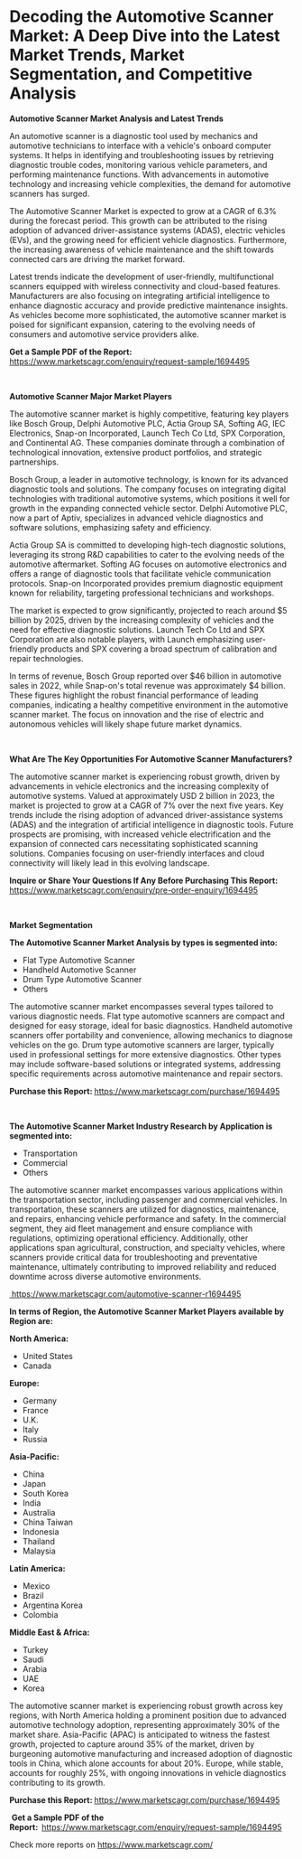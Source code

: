 <p><h1>Decoding the Automotive Scanner Market: A Deep Dive into the Latest Market Trends, Market Segmentation, and Competitive Analysis</h1></p><p><strong>Automotive Scanner Market Analysis and Latest Trends</strong></p>
<p><p>An automotive scanner is a diagnostic tool used by mechanics and automotive technicians to interface with a vehicle's onboard computer systems. It helps in identifying and troubleshooting issues by retrieving diagnostic trouble codes, monitoring various vehicle parameters, and performing maintenance functions. With advancements in automotive technology and increasing vehicle complexities, the demand for automotive scanners has surged.</p><p>The Automotive Scanner Market is expected to grow at a CAGR of 6.3% during the forecast period. This growth can be attributed to the rising adoption of advanced driver-assistance systems (ADAS), electric vehicles (EVs), and the growing need for efficient vehicle diagnostics. Furthermore, the increasing awareness of vehicle maintenance and the shift towards connected cars are driving the market forward.</p><p>Latest trends indicate the development of user-friendly, multifunctional scanners equipped with wireless connectivity and cloud-based features. Manufacturers are also focusing on integrating artificial intelligence to enhance diagnostic accuracy and provide predictive maintenance insights. As vehicles become more sophisticated, the automotive scanner market is poised for significant expansion, catering to the evolving needs of consumers and automotive service providers alike.</p></p>
<p><strong>Get a Sample PDF of the Report:&nbsp;</strong> <a href="https://www.marketscagr.com/enquiry/request-sample/1694495?utm_campaign=3191&utm_medium=2&utm_source=Github&utm_content=ia&utm_term=30032025&utm_id=automotive-scanner">https://www.marketscagr.com/enquiry/request-sample/1694495</a></p>
<p>&nbsp;</p>
<p><strong>Automotive Scanner Major Market Players</strong></p>
<p><p>The automotive scanner market is highly competitive, featuring key players like Bosch Group, Delphi Automotive PLC, Actia Group SA, Softing AG, IEC Electronics, Snap-on Incorporated, Launch Tech Co Ltd, SPX Corporation, and Continental AG. These companies dominate through a combination of technological innovation, extensive product portfolios, and strategic partnerships.</p><p>Bosch Group, a leader in automotive technology, is known for its advanced diagnostic tools and solutions. The company focuses on integrating digital technologies with traditional automotive systems, which positions it well for growth in the expanding connected vehicle sector. Delphi Automotive PLC, now a part of Aptiv, specializes in advanced vehicle diagnostics and software solutions, emphasizing safety and efficiency. </p><p>Actia Group SA is committed to developing high-tech diagnostic solutions, leveraging its strong R&D capabilities to cater to the evolving needs of the automotive aftermarket. Softing AG focuses on automotive electronics and offers a range of diagnostic tools that facilitate vehicle communication protocols. Snap-on Incorporated provides premium diagnostic equipment known for reliability, targeting professional technicians and workshops.</p><p>The market is expected to grow significantly, projected to reach around $5 billion by 2025, driven by the increasing complexity of vehicles and the need for effective diagnostic solutions. Launch Tech Co Ltd and SPX Corporation are also notable players, with Launch emphasizing user-friendly products and SPX covering a broad spectrum of calibration and repair technologies.</p><p>In terms of revenue, Bosch Group reported over $46 billion in automotive sales in 2022, while Snap-on's total revenue was approximately $4 billion. These figures highlight the robust financial performance of leading companies, indicating a healthy competitive environment in the automotive scanner market. The focus on innovation and the rise of electric and autonomous vehicles will likely shape future market dynamics.</p></p>
<p>&nbsp;</p>
<p><strong>What Are The Key Opportunities For Automotive Scanner Manufacturers?</strong></p>
<p><p>The automotive scanner market is experiencing robust growth, driven by advancements in vehicle electronics and the increasing complexity of automotive systems. Valued at approximately USD 2 billion in 2023, the market is projected to grow at a CAGR of 7% over the next five years. Key trends include the rising adoption of advanced driver-assistance systems (ADAS) and the integration of artificial intelligence in diagnostic tools. Future prospects are promising, with increased vehicle electrification and the expansion of connected cars necessitating sophisticated scanning solutions. Companies focusing on user-friendly interfaces and cloud connectivity will likely lead in this evolving landscape.</p></p>
<p><strong>Inquire or Share Your Questions If Any Before Purchasing This Report:</strong> <a href="https://www.marketscagr.com/enquiry/pre-order-enquiry/1694495?utm_campaign=3191&utm_medium=2&utm_source=Github&utm_content=ia&utm_term=30032025&utm_id=automotive-scanner">https://www.marketscagr.com/enquiry/pre-order-enquiry/1694495</a></p>
<p>&nbsp;</p>
<p><strong>Market Segmentation</strong></p>
<p><strong>The Automotive Scanner Market Analysis by types is segmented into:</strong></p>
<p><ul><li>Flat Type Automotive Scanner</li><li>Handheld Automotive Scanner</li><li>Drum Type Automotive Scanner</li><li>Others</li></ul></p>
<p><p>The automotive scanner market encompasses several types tailored to various diagnostic needs. Flat type automotive scanners are compact and designed for easy storage, ideal for basic diagnostics. Handheld automotive scanners offer portability and convenience, allowing mechanics to diagnose vehicles on the go. Drum type automotive scanners are larger, typically used in professional settings for more extensive diagnostics. Other types may include software-based solutions or integrated systems, addressing specific requirements across automotive maintenance and repair sectors.</p></p>
<p><strong>Purchase this Report:&nbsp;</strong><a href="https://www.marketscagr.com/purchase/1694495?utm_campaign=3191&utm_medium=2&utm_source=Github&utm_content=ia&utm_term=30032025&utm_id=automotive-scanner">https://www.marketscagr.com/purchase/1694495</a></p>
<p>&nbsp;</p>
<p><strong>The Automotive Scanner Market Industry Research by Application is segmented into:</strong></p>
<p><ul><li>Transportation</li><li>Commercial</li><li>Others</li></ul></p>
<p><p>The automotive scanner market encompasses various applications within the transportation sector, including passenger and commercial vehicles. In transportation, these scanners are utilized for diagnostics, maintenance, and repairs, enhancing vehicle performance and safety. In the commercial segment, they aid fleet management and ensure compliance with regulations, optimizing operational efficiency. Additionally, other applications span agricultural, construction, and specialty vehicles, where scanners provide critical data for troubleshooting and preventative maintenance, ultimately contributing to improved reliability and reduced downtime across diverse automotive environments.</p></p>
<p><a href="https://www.marketscagr.com/automotive-scanner-r1694495?utm_campaign=3191&utm_medium=2&utm_source=Github&utm_content=ia&utm_term=30032025&utm_id=automotive-scanner">&nbsp;https://www.marketscagr.com/automotive-scanner-r1694495</a></p>
<p><strong>In terms of Region, the Automotive Scanner Market Players available by Region are:</strong></p>
<p>
    <p> <strong> North America: </strong>
        <ul>
            <li>United States</li>
            <li>Canada</li>
        </ul>
        </p> 
    <p> <strong> Europe: </strong>
        <ul>
            <li>Germany</li>
            <li>France</li>
            <li>U.K.</li>
            <li>Italy</li>
            <li>Russia</li>
        </ul>
        </p> 
    <p> <strong> Asia-Pacific: </strong>
        <ul>
            <li>China</li>
            <li>Japan</li>
            <li>South Korea</li>
            <li>India</li>
            <li>Australia</li>
            <li>China Taiwan</li>
            <li>Indonesia</li>
            <li>Thailand</li>
            <li>Malaysia</li>
        </ul>
        </p> 
    <p> <strong> Latin America: </strong>
        <ul>
            <li>Mexico</li>
            <li>Brazil</li>
            <li>Argentina Korea</li>
            <li>Colombia</li>
        </ul>
        </p> 
    <p> <strong> Middle East & Africa: </strong>
        <ul>
            <li>Turkey</li>
            <li>Saudi</li>
            <li>Arabia</li>
            <li>UAE</li>
            <li>Korea</li>
        </ul>
    </p>
    </p>
<p><p>The automotive scanner market is experiencing robust growth across key regions, with North America holding a prominent position due to advanced automotive technology adoption, representing approximately 30% of the market share. Asia-Pacific (APAC) is anticipated to witness the fastest growth, projected to capture around 35% of the market, driven by burgeoning automotive manufacturing and increased adoption of diagnostic tools in China, which alone accounts for about 20%. Europe, while stable, accounts for roughly 25%, with ongoing innovations in vehicle diagnostics contributing to its growth.</p></p>
<p><strong>Purchase this Report: </strong><a href="https://www.marketscagr.com/purchase/1694495?utm_campaign=3191&utm_medium=2&utm_source=Github&utm_content=ia&utm_term=30032025&utm_id=automotive-scanner">https://www.marketscagr.com/purchase/1694495</a></p>
<p>&nbsp;<strong>Get a Sample PDF of the Report:&nbsp;&nbsp;</strong><a href="https://www.marketscagr.com/enquiry/request-sample/1694495?utm_campaign=3191&utm_medium=2&utm_source=Github&utm_content=ia&utm_term=30032025&utm_id=automotive-scanner">https://www.marketscagr.com/enquiry/request-sample/1694495</a></p>
<p><strong></strong></p>
<p>Check more reports on <a href="https://www.marketscagr.com/?utm_campaign=3191&utm_medium=2&utm_source=Github&utm_content=ia&utm_term=30032025&utm_id=automotive-scanner">https://www.marketscagr.com/</a></p>